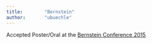 ```yaml
---
title:        "Bernstein"
author:       "ubuechle"
---
```

Accepted Poster/Oral at the <a href="http://www.nncn.de/de/bernstein-conference/past-conferences/2015">Bernstein Conference 2015</a>
